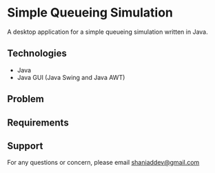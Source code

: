 # Simple Queueing Simulation
A desktop application for a simple queueing simulation written in Java.

## Technologies
- Java
- Java GUI (Java Swing and Java AWT)

## Problem

## Requirements

## Support
For any questions or concern, please email [shaniaddev@gmail.com](mailto:shaniaddev@gmail.com?subject=[GitHub]%20Simple%20Queueing%20Simulation)
